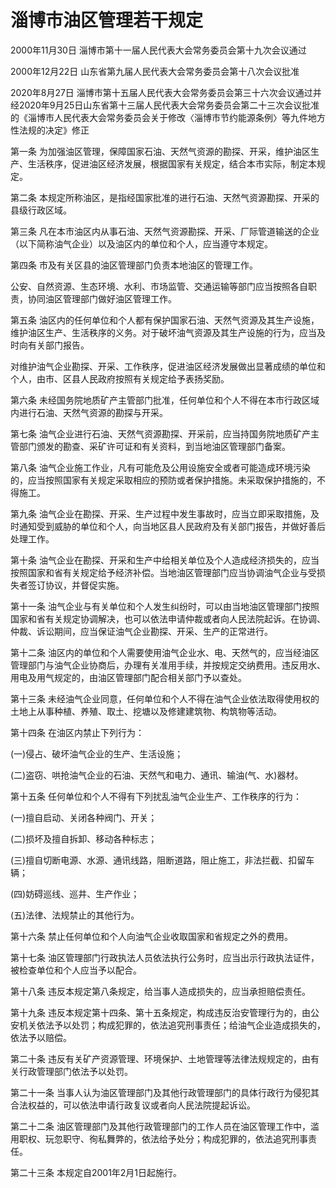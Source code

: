 # 淄博市油区管理若干规定

2000年11月30日 淄博市第十一届人民代表大会常务委员会第十九次会议通过

2000年12月22日 山东省第九届人民代表大会常务委员会第十八次会议批准

2020年8月27日 淄博市第十五届人民代表大会常务委员会第三十六次会议通过并经2020年9月25日山东省第十三届人民代表大会常务委员会第二十三次会议批准的《淄博市人民代表大会常务委员会关于修改〈淄博市节约能源条例〉等九件地方性法规的决定》修正



第一条 为加强油区管理，保障国家石油、天然气资源的勘探、开采，维护油区生产、生活秩序，促进油区经济发展，根据国家有关规定，结合本市实际，制定本规定。

第二条 本规定所称油区，是指经国家批准的进行石油、天然气资源勘探、开采的县级行政区域。

第三条 凡在本市油区内从事石油、天然气资源勘探、开采、厂际管道输送的企业（以下简称油气企业）以及油区内的单位和个人，应当遵守本规定。

第四条 市及有关区县的油区管理部门负责本地油区的管理工作。

公安、自然资源、生态环境、水利、市场监管、交通运输等部门应当按照各自职责，协同油区管理部门做好油区管理工作。

第五条 油区内的任何单位和个人都有保护国家石油、天然气资源及其生产设施，维护油区生产、生活秩序的义务。对于破坏油气资源及其生产设施的行为，应当及时向有关部门报告。

对维护油气企业勘探、开采、工作秩序，促进油区经济发展做出显著成绩的单位和个人，由市、区县人民政府按照有关规定给予表扬奖励。

第六条 未经国务院地质矿产主管部门批准，任何单位和个人不得在本市行政区域内进行石油、天然气资源的勘探与开采。

第七条 油气企业进行石油、天然气资源勘探、开采前，应当持国务院地质矿产主管部门颁发的勘查、采矿许可证和有关资料，到当地油区管理部门备案。

第八条 油气企业施工作业，凡有可能危及公用设施安全或者可能造成环境污染的，应当按照国家有关规定采取相应的预防或者保护措施。未采取保护措施的，不得施工。

第九条 油气企业在勘探、开采、生产过程中发生事故时，应当立即采取措施，及时通知受到威胁的单位和个人，向当地区县人民政府及有关部门报告，并做好善后处理工作。

第十条 油气企业在勘探、开采和生产中给相关单位及个人造成经济损失的，应当按照国家和省有关规定给予经济补偿。当地油区管理部门应当协调油气企业与受损失者签订协议，并督促实施。

第十一条 油气企业与有关单位和个人发生纠纷时，可以由当地油区管理部门按照国家和省有关规定协调解决，也可以依法申请仲裁或者向人民法院起诉。在协调、仲裁、诉讼期间，应当保证油气企业勘探、开采、生产的正常进行。

第十二条 油区内的单位和个人需要使用油气企业水、电、天然气的，应当经油区管理部门与油气企业协商后，办理有关准用手续，并按规定交纳费用。违反用水、用电及用气规定的，由油区管理部门配合相关部门予以查处。

第十三条 未经油气企业同意，任何单位和个人不得在油气企业依法取得使用权的土地上从事种植、养殖、取土、挖塘以及修建建筑物、构筑物等活动。

第十四条 在油区内禁止下列行为：

(一)侵占、破坏油气企业的生产、生活设施；

(二)盗窃、哄抢油气企业的石油、天然气和电力、通讯、输油(气、水)器材。

第十五条 任何单位和个人不得有下列扰乱油气企业生产、工作秩序的行为：

(一)擅自启动、关闭各种阀门、开关；

(二)损坏及擅自拆卸、移动各种标志；

(三)擅自切断电源、水源、通讯线路，阻断道路，阻止施工，非法拦截、扣留车辆；

(四)妨碍巡线、巡井、生产作业；

(五)法律、法规禁止的其他行为。

第十六条 禁止任何单位和个人向油气企业收取国家和省规定之外的费用。

第十七条 油区管理部门行政执法人员依法执行公务时，应当出示行政执法证件，被检查单位和个人应当予以配合。

第十八条 违反本规定第八条规定，给当事人造成损失的，应当承担赔偿责任。

第十九条 违反本规定第十四条、第十五条规定，构成违反治安管理行为的，由公安机关依法予以处罚；构成犯罪的，依法追究刑事责任；给油气企业造成损失的，依法予以赔偿。

第二十条 违反有关矿产资源管理、环境保护、土地管理等法律法规规定的，由有关行政管理部门依法予以处罚。

第二十一条 当事人认为油区管理部门及其他行政管理部门的具体行政行为侵犯其合法权益的，可以依法申请行政复议或者向人民法院提起诉讼。

第二十二条 油区管理部门及其他行政管理部门的工作人员在油区管理工作中，滥用职权、玩忽职守、徇私舞弊的，依法给予处分；构成犯罪的，依法追究刑事责任。

第二十三条 本规定自2001年2月1日起施行。